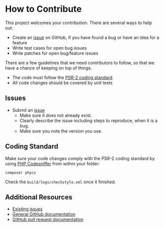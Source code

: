 How to Contribute
=================

This project welcomes your contribution. There are several ways to help out:

* Create an [issue](https://github.com/fmup/fmup/issues/) on GitHub,
if you have found a bug or have an idea for a feature
* Write test cases for open bug issues
* Write patches for open bug/feature issues

There are a few guidelines that we need contributors to follow, so that we have a
chance of keeping on top of things.

* The code must follow the [PSR-2 coding standard](http://www.php-fig.org/psr/psr-2/).
* All code changes should be covered by unit tests

Issues
------

* Submit an [issue](https://github.com/fmup/fmup/issues/)
  * Make sure it does not already exist.
  * Clearly describe the issue including steps to reproduce, when it is a bug.
  * Make sure you note the version you use.

Coding Standard
---------------

Make sure your code changes comply with the PSR-2 coding standard by
using [PHP Codesniffer](https://github.com/squizlabs/PHP_CodeSniffer)
from within your folder:

    composer phpcs

Check the ``build/logs/checkstyle.xml`` once it finished.

Additional Resources
--------------------

* [Existing issues](https://github.com/fmup/fmup/issues/)
* [General GitHub documentation](https://help.github.com/)
* [GitHub pull request documentation](https://help.github.com/send-pull-requests/)
